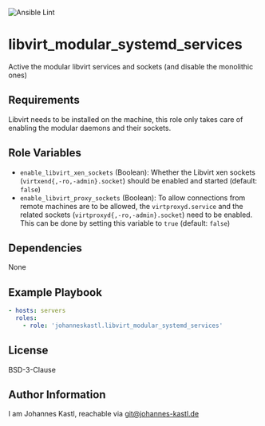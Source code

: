 ![Ansible Lint](https://github.com/johanneskastl/ansible-role-libvirt_modular_systemd_services/workflows/Ansible%20Lint/badge.svg)

# libvirt_modular_systemd_services

Active the modular libvirt services and sockets (and disable the monolithic
ones)

## Requirements

Libvirt needs to be installed on the machine, this role only takes care of
enabling the modular daemons and their sockets.

## Role Variables

- `enable_libvirt_xen_sockets` (Boolean): Whether the Libvirt xen sockets
  (`virtxend{,-ro,-admin}.socket`) should be enabled and started (default:
  `false`)
- `enable_libvirt_proxy_sockets` (Boolean): To allow connections from remote
  machines are to be allowed, the `virtproxyd.service` and the related sockets
  (`virtproxyd{,-ro,-admin}.socket`) need to be enabled. This can be done by
  setting this variable to `true` (default: `false`)

## Dependencies

None

## Example Playbook

```yaml
- hosts: servers
  roles:
    - role: 'johanneskastl.libvirt_modular_systemd_services'
```

## License

BSD-3-Clause

## Author Information

I am Johannes Kastl, reachable via git@johannes-kastl.de
